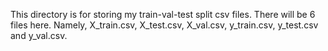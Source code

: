 This directory is for storing my train-val-test split csv files. There will be 6 files here. Namely, X_train.csv, X_test.csv, X_val.csv, y_train.csv, y_test.csv and y_val.csv.